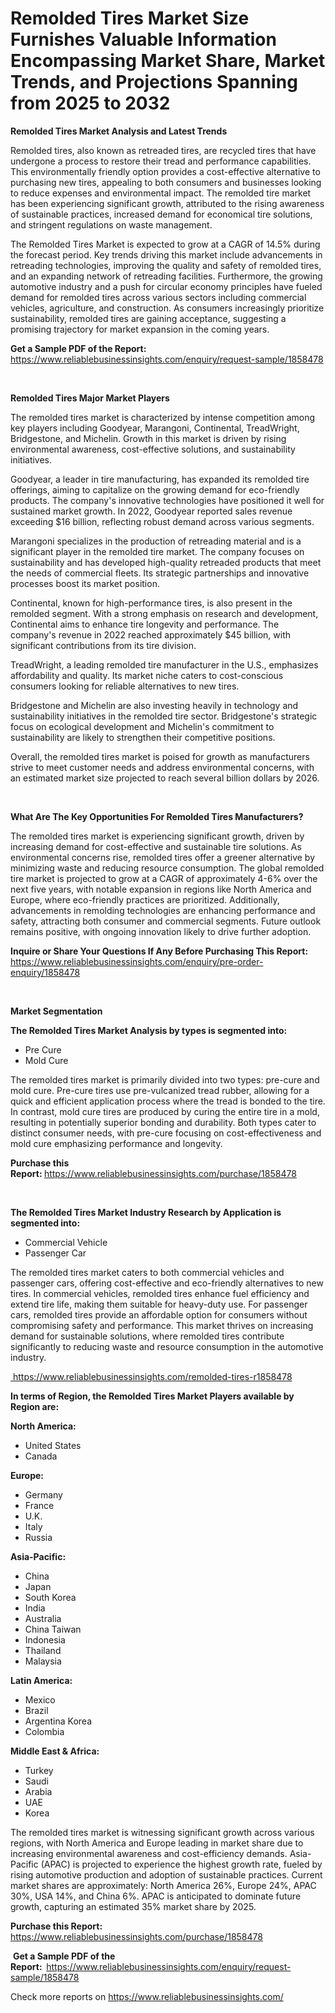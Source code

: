 <p><h1>Remolded Tires Market Size Furnishes Valuable Information Encompassing Market Share, Market Trends, and Projections Spanning from 2025 to 2032</h1></p><p><strong>Remolded Tires Market Analysis and Latest Trends</strong></p>
<p><p>Remolded tires, also known as retreaded tires, are recycled tires that have undergone a process to restore their tread and performance capabilities. This environmentally friendly option provides a cost-effective alternative to purchasing new tires, appealing to both consumers and businesses looking to reduce expenses and environmental impact. The remolded tire market has been experiencing significant growth, attributed to the rising awareness of sustainable practices, increased demand for economical tire solutions, and stringent regulations on waste management.</p><p>The Remolded Tires Market is expected to grow at a CAGR of 14.5% during the forecast period. Key trends driving this market include advancements in retreading technologies, improving the quality and safety of remolded tires, and an expanding network of retreading facilities. Furthermore, the growing automotive industry and a push for circular economy principles have fueled demand for remolded tires across various sectors including commercial vehicles, agriculture, and construction. As consumers increasingly prioritize sustainability, remolded tires are gaining acceptance, suggesting a promising trajectory for market expansion in the coming years.</p></p>
<p><strong>Get a Sample PDF of the Report:&nbsp;</strong> <a href="https://www.reliablebusinessinsights.com/enquiry/request-sample/1858478?utm_campaign=3430&utm_medium=2&utm_source=Github&utm_content=ia&utm_term=30032025&utm_id=remolded-tires">https://www.reliablebusinessinsights.com/enquiry/request-sample/1858478</a></p>
<p>&nbsp;</p>
<p><strong>Remolded Tires Major Market Players</strong></p>
<p><p>The remolded tires market is characterized by intense competition among key players including Goodyear, Marangoni, Continental, TreadWright, Bridgestone, and Michelin. Growth in this market is driven by rising environmental awareness, cost-effective solutions, and sustainability initiatives.</p><p>Goodyear, a leader in tire manufacturing, has expanded its remolded tire offerings, aiming to capitalize on the growing demand for eco-friendly products. The company's innovative technologies have positioned it well for sustained market growth. In 2022, Goodyear reported sales revenue exceeding $16 billion, reflecting robust demand across various segments.</p><p>Marangoni specializes in the production of retreading material and is a significant player in the remolded tire market. The company focuses on sustainability and has developed high-quality retreaded products that meet the needs of commercial fleets. Its strategic partnerships and innovative processes boost its market position.</p><p>Continental, known for high-performance tires, is also present in the remolded segment. With a strong emphasis on research and development, Continental aims to enhance tire longevity and performance. The company's revenue in 2022 reached approximately $45 billion, with significant contributions from its tire division.</p><p>TreadWright, a leading remolded tire manufacturer in the U.S., emphasizes affordability and quality. Its market niche caters to cost-conscious consumers looking for reliable alternatives to new tires.</p><p>Bridgestone and Michelin are also investing heavily in technology and sustainability initiatives in the remolded tire sector. Bridgestone's strategic focus on ecological development and Michelin's commitment to sustainability are likely to strengthen their competitive positions.</p><p>Overall, the remolded tires market is poised for growth as manufacturers strive to meet customer needs and address environmental concerns, with an estimated market size projected to reach several billion dollars by 2026.</p></p>
<p>&nbsp;</p>
<p><strong>What Are The Key Opportunities For Remolded Tires Manufacturers?</strong></p>
<p><p>The remolded tires market is experiencing significant growth, driven by increasing demand for cost-effective and sustainable tire solutions. As environmental concerns rise, remolded tires offer a greener alternative by minimizing waste and reducing resource consumption. The global remolded tire market is projected to grow at a CAGR of approximately 4-6% over the next five years, with notable expansion in regions like North America and Europe, where eco-friendly practices are prioritized. Additionally, advancements in remolding technologies are enhancing performance and safety, attracting both consumer and commercial segments. Future outlook remains positive, with ongoing innovation likely to drive further adoption.</p></p>
<p><strong>Inquire or Share Your Questions If Any Before Purchasing This Report:</strong> <a href="https://www.reliablebusinessinsights.com/enquiry/pre-order-enquiry/1858478?utm_campaign=3430&utm_medium=2&utm_source=Github&utm_content=ia&utm_term=30032025&utm_id=remolded-tires">https://www.reliablebusinessinsights.com/enquiry/pre-order-enquiry/1858478</a></p>
<p>&nbsp;</p>
<p><strong>Market Segmentation</strong></p>
<p><strong>The Remolded Tires Market Analysis by types is segmented into:</strong></p>
<p><ul><li>Pre Cure</li><li>Mold Cure</li></ul></p>
<p><p>The remolded tires market is primarily divided into two types: pre-cure and mold cure. Pre-cure tires use pre-vulcanized tread rubber, allowing for a quick and efficient application process where the tread is bonded to the tire. In contrast, mold cure tires are produced by curing the entire tire in a mold, resulting in potentially superior bonding and durability. Both types cater to distinct consumer needs, with pre-cure focusing on cost-effectiveness and mold cure emphasizing performance and longevity.</p></p>
<p><strong>Purchase this Report:&nbsp;</strong><a href="https://www.reliablebusinessinsights.com/purchase/1858478?utm_campaign=3430&utm_medium=2&utm_source=Github&utm_content=ia&utm_term=30032025&utm_id=remolded-tires">https://www.reliablebusinessinsights.com/purchase/1858478</a></p>
<p>&nbsp;</p>
<p><strong>The Remolded Tires Market Industry Research by Application is segmented into:</strong></p>
<p><ul><li>Commercial Vehicle</li><li>Passenger Car</li></ul></p>
<p><p>The remolded tires market caters to both commercial vehicles and passenger cars, offering cost-effective and eco-friendly alternatives to new tires. In commercial vehicles, remolded tires enhance fuel efficiency and extend tire life, making them suitable for heavy-duty use. For passenger cars, remolded tires provide an affordable option for consumers without compromising safety and performance. This market thrives on increasing demand for sustainable solutions, where remolded tires contribute significantly to reducing waste and resource consumption in the automotive industry.</p></p>
<p><a href="https://www.reliablebusinessinsights.com/remolded-tires-r1858478?utm_campaign=3430&utm_medium=2&utm_source=Github&utm_content=ia&utm_term=30032025&utm_id=remolded-tires">&nbsp;https://www.reliablebusinessinsights.com/remolded-tires-r1858478</a></p>
<p><strong>In terms of Region, the Remolded Tires Market Players available by Region are:</strong></p>
<p>
    <p> <strong> North America: </strong>
        <ul>
            <li>United States</li>
            <li>Canada</li>
        </ul>
        </p> 
    <p> <strong> Europe: </strong>
        <ul>
            <li>Germany</li>
            <li>France</li>
            <li>U.K.</li>
            <li>Italy</li>
            <li>Russia</li>
        </ul>
        </p> 
    <p> <strong> Asia-Pacific: </strong>
        <ul>
            <li>China</li>
            <li>Japan</li>
            <li>South Korea</li>
            <li>India</li>
            <li>Australia</li>
            <li>China Taiwan</li>
            <li>Indonesia</li>
            <li>Thailand</li>
            <li>Malaysia</li>
        </ul>
        </p> 
    <p> <strong> Latin America: </strong>
        <ul>
            <li>Mexico</li>
            <li>Brazil</li>
            <li>Argentina Korea</li>
            <li>Colombia</li>
        </ul>
        </p> 
    <p> <strong> Middle East & Africa: </strong>
        <ul>
            <li>Turkey</li>
            <li>Saudi</li>
            <li>Arabia</li>
            <li>UAE</li>
            <li>Korea</li>
        </ul>
    </p>
    </p>
<p><p>The remolded tires market is witnessing significant growth across various regions, with North America and Europe leading in market share due to increasing environmental awareness and cost-efficiency demands. Asia-Pacific (APAC) is projected to experience the highest growth rate, fueled by rising automotive production and adoption of sustainable practices. Current market shares are approximately: North America 26%, Europe 24%, APAC 30%, USA 14%, and China 6%. APAC is anticipated to dominate future growth, capturing an estimated 35% market share by 2025.</p></p>
<p><strong>Purchase this Report: </strong><a href="https://www.reliablebusinessinsights.com/purchase/1858478?utm_campaign=3430&utm_medium=2&utm_source=Github&utm_content=ia&utm_term=30032025&utm_id=remolded-tires">https://www.reliablebusinessinsights.com/purchase/1858478</a></p>
<p>&nbsp;<strong>Get a Sample PDF of the Report:&nbsp;&nbsp;</strong><a href="https://www.reliablebusinessinsights.com/enquiry/request-sample/1858478?utm_campaign=3430&utm_medium=2&utm_source=Github&utm_content=ia&utm_term=30032025&utm_id=remolded-tires">https://www.reliablebusinessinsights.com/enquiry/request-sample/1858478</a></p>
<p><strong></strong></p>
<p>Check more reports on <a href="https://www.reliablebusinessinsights.com/?utm_campaign=3430&utm_medium=2&utm_source=Github&utm_content=ia&utm_term=30032025&utm_id=remolded-tires">https://www.reliablebusinessinsights.com/</a></p>